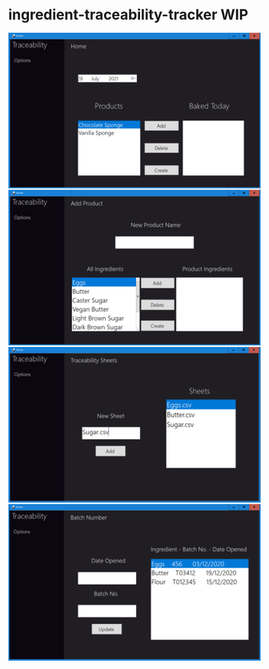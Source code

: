 # ingredient-traceability-tracker WIP
<img src="READMEImages/Traceability1.PNG"  />
<img src="READMEImages/Traceability2.PNG"  />
<img src="READMEImages/Traceability3.PNG"  />
<img src="READMEImages/Traceability4.PNG"  />
